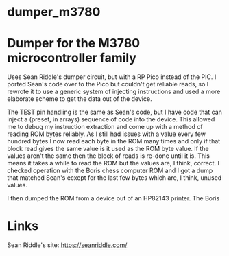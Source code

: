 # dumper_m3780
Dumper for the M3780 microcontroller family
===========================================

Uses Sean Riddle's dumper circuit, but with a RP Pico instead of the
PIC. I ported Sean's code over to the Pico but couldn't get reliable
reads, so I rewrote it to use a generic system of injecting instructions
and used a more elaborate scheme to get the data out of the device.

The TEST pin handling is the same as Sean's code, but I have code that
can inject a (preset, in arrays) sequence of code into the device. This
allowed me to debug my instruction extraction and come up with a method of 
reading ROM bytes reliably. As I still had issues with a value every
few hundred bytes I now read each byte in the ROM many times and only if
that block read gives the same value is it used as the ROM byte value.
If the values aren't the same then the block of reads is re-done 
until it is. This means it takes a while to read the ROM but the 
values are, I think, correct. I checked operation with the Boris chess
computer ROM and I got a dump that matched Sean's ecxept for the last
few bytes which are, I think, unused values.

I then dumped the ROM from a device out of an HP82143 printer. The Boris 

Links
=====

Sean Riddle's site:
https://seanriddle.com/
